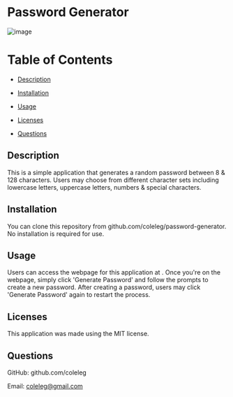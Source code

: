 # Password Generator

![image](https://user-images.githubusercontent.com/15861137/155037885-cc91de45-32b9-4391-8f94-5b46fec55f3b.png)

 # Table of Contents
  * [Description](#description)
  
  * [Installation](#installation)
  
  * [Usage](#usage)
  
  * [Licenses](#licenses)
  
  * [Questions](#questions)

  ## Description
  This is a simple application that generates a random password between 8 & 128 characters.  Users may choose from different character sets including lowercase letters, uppercase letters, numbers & special characters.
 
  ## Installation
  You can clone this repository from github.com/coleleg/password-generator.  No installation is required for use.
  
  ## Usage
  Users can access the webpage for this application at     .  Once you're on the webpage, simply click 'Generate Password' and follow the prompts to create a new password.  After creating a password, users may click 'Generate Password' again to restart the process.
  
  ## Licenses
  This application was made using the MIT license.

  ## Questions
  GitHub: github.com/coleleg
 
  Email: coleleg@gmail.com
 
